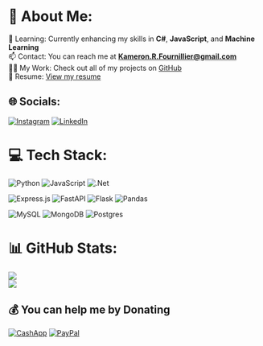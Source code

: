 # 💫 About Me:
🌱 Learning: Currently enhancing my skills in **C#**, **JavaScript**, and **Machine Learning**<br>
📫 Contact: You can reach me at **Kameron.R.Fournillier@gmail.com**<br>
👨‍💻 My Work: Check out all of my projects on [GitHub](https://github.com/orgs/KamWittaK-Portfolio/repositories)<br>
📄 Resume: [View my resume](https://1drv.ms/b/s!AsBUe5mxOApLzWrVHTAn2Brkt7Cq?e=k7Sha9)


## 🌐 Socials:
[![Instagram](https://img.shields.io/badge/Instagram-%23E4405F.svg?logo=Instagram&logoColor=white)](https://instagram.com/kamwitta_k) [![LinkedIn](https://img.shields.io/badge/LinkedIn-%230077B5.svg?logo=linkedin&logoColor=white)](https://linkedin.com/in/kameronfournillier) 

# 💻 Tech Stack:
![Python](https://img.shields.io/badge/python-3670A0?style=for-the-badge&logo=python&logoColor=ffdd54) 
![JavaScript](https://img.shields.io/badge/javascript-%23323330.svg?style=for-the-badge&logo=javascript&logoColor=%23F7DF1E) 
![.Net](https://img.shields.io/badge/.NET-512BD4.svg?style=for-the-badge&logo=dotnet&logoColor=white)

![Express.js](https://img.shields.io/badge/express.js-%23404d59.svg?style=for-the-badge&logo=express&logoColor=%2361DAFB) 
![FastAPI](https://img.shields.io/badge/FastAPI-005571?style=for-the-badge&logo=fastapi) 
![Flask](https://img.shields.io/badge/flask-%23000.svg?style=for-the-badge&logo=flask&logoColor=white)
![Pandas](https://img.shields.io/badge/pandas-%23150458.svg?style=for-the-badge&logo=pandas&logoColor=white)

![MySQL](https://img.shields.io/badge/mysql-4479A1.svg?style=for-the-badge&logo=mysql&logoColor=white) 
![MongoDB](https://img.shields.io/badge/MongoDB-%234ea94b.svg?style=for-the-badge&logo=mongodb&logoColor=white) 
![Postgres](https://img.shields.io/badge/postgres-%23316192.svg?style=for-the-badge&logo=postgresql&logoColor=white) 


# 📊 GitHub Stats:
![](https://github-readme-stats.vercel.app/api/top-langs/?username=KamWittaK&theme=dark&hide_border=true&include_all_commits=false&count_private=false&layout=compact)<br>
[![](https://visitcount.itsvg.in/api?id=KamWittaK&icon=0&color=0)](https://visitcount.itsvg.in)


## 💰 You can help me by Donating
[![CashApp](https://img.shields.io/badge/Cash%20App-00C244.svg?style=for-the-badge&logo=Cash-App&logoColor=white)](https://cash.app/$Kamwittak1D)
[![PayPal](https://img.shields.io/badge/PayPal-00457C?style=for-the-badge&logo=paypal&logoColor=white)](https://paypal.me/kamwittak25) 
